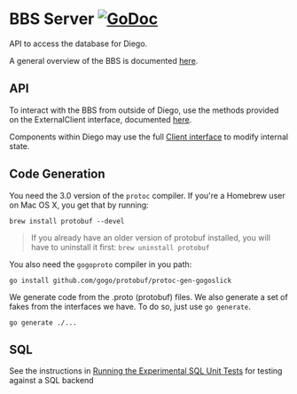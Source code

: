 # BBS Server [![GoDoc](https://godoc.org/github.com/cloudfoundry-incubator/bbs?status.svg)](https://godoc.org/github.com/cloudfoundry-incubator/bbs)

API to access the database for Diego.

A general overview of the BBS is documented [here](doc).

## API

To interact with the BBS from outside of Diego, use the methods provided on the
ExternalClient interface, documented [here](https://godoc.org/github.com/cloudfoundry-incubator/bbs#ExternalClient).

Components within Diego may use the full [Client interface](https://godoc.org/github.com/cloudfoundry-incubator/bbs#Client) to modify internal state.

## Code Generation

You need the 3.0 version of the `protoc` compiler. If you're a Homebrew user
on Mac OS X, you get that by running:

```
brew install protobuf --devel
```

> If you already have an older version of protobuf installed, you will have to
> uninstall it first: `brew uninstall protobuf`

You also need the `gogoproto` compiler in you path:

```
go install github.com/gogo/protobuf/protoc-gen-gogoslick
```

We generate code from the .proto (protobuf) files. We also generate a set of
fakes from the interfaces we have.
To do so, just use `go generate`.

```
go generate ./...
```

## SQL

See the instructions in [Running the Experimental SQL Unit Tests](https://github.com/cloudfoundry/diego-release/blob/develop/CONTRIBUTING.md#running-the-experimental-sql-unit-tests)
for testing against a SQL backend
